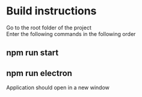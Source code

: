# Build instructions
Go to the root folder of the project  
Enter the following commands in the following order  
## npm run start
## npm run electron
Application should open in a new window
